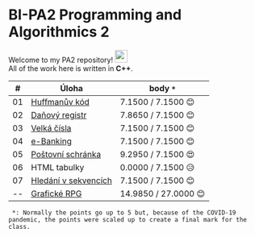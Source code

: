 # BI-PA2 Programming and Algorithmics 2

Welcome to my PA2 repository! <img src="https://media.giphy.com/media/hvRJCLFzcasrR4ia7z/giphy.gif" width="25px">  
All of the work here is written in **C++**.

| #  | Úloha            | body `*` |
|----|---------------|-------|
| 01 | [Huffmanův kód](https://github.com/zunigjor/BI-PA2/tree/master/Progtest_1)	| 7.1500 / 7.1500 :blush:	|
| 02 | [Daňový registr](https://github.com/zunigjor/BI-PA2/tree/master/Progtest_2)	|	7.8650 / 7.1500 :blush:	|
| 03 | [Velká čísla](https://github.com/zunigjor/BI-PA2/tree/master/Progtest_3)	| 7.1500 / 7.1500 :blush:	|
| 04 | [e-Banking](https://github.com/zunigjor/BI-PA2/tree/master/Progtest_4)	| 7.1500 / 7.1500 :blush:	|
| 05 | [Poštovní schránka](https://github.com/zunigjor/BI-PA2/tree/master/Progtest_5)	| 9.2950 / 7.1500 :heart_eyes:	|
| 06 | HTML tabulky	| 	0.0000 / 7.1500 :disappointed_relieved:	|
| 07 | [Hledání v sekvencích](https://github.com/zunigjor/BI-PA2/tree/master/Progtest_7)	| 	7.1500 / 7.1500 :blush: |
| -- | [Grafické RPG](https://github.com/zunigjor/BI-PA2/tree/master/Semestralka/RPG_Game_Engine_PA2)	| 14.9850 / 27.0000 :blush:	|

` *: Normally the points go up to 5 but, because of the COVID-19 pandemic, the points were scaled up to create a final mark for the class.`
